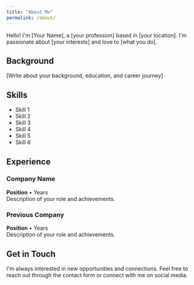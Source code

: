 ```yaml
---
title: "About Me"
permalink: /about/
---
```


Hello! I'm [Your Name], a [your profession] based in [your location]. I'm passionate about [your interests] and love to [what you do].

## Background

[Write about your background, education, and career journey]

## Skills

- Skill 1
- Skill 2
- Skill 3
- Skill 4
- Skill 5
- Skill 6

## Experience

### Company Name
**Position** • Years  
Description of your role and achievements.

### Previous Company
**Position** • Years  
Description of your role and achievements.

## Get in Touch

I'm always interested in new opportunities and connections. Feel free to reach out through the contact form or connect with me on social media. 